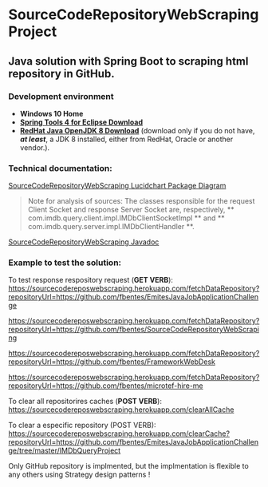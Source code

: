 # SourceCodeRepositoryWebScraping Project
## Java solution with Spring Boot to scraping html repository in GitHub.
### Development environment 

- **Windows 10 Home**
- [**Spring Tools 4 for Eclipse Download**](https://download.springsource.com/release/STS4/4.8.0.RELEASE/dist/e4.17/spring-tool-suite-4-4.8.0.RELEASE-e4.17.0-win32.win32.x86_64.self-extracting.jar)
- [**RedHat Java OpenJDK 8 Download**](https://developers.redhat.com/download-manager/file/java-1.8.0-openjdk-1.8.0.265-3.b01.redhat.windows.x86_64.msi) (download only if you do not have, **_at least_**, a JDK 8 installed, either from RedHat, Oracle or another vendor.).

### Technical documentation:

[SourceCodeRepositoryWebScraping Lucidchart Package Diagram](https://app.lucidchart.com/lucidchart/51efb0ec-ce7f-4f24-bda9-2799064d1543/view?page=0_0#?folder_id=home&browser=icon)

> Note for analysis of sources:
> The classes responsible for the request Client Socket and response Server Socket are, respectively, ** com.imdb.query.client.impl.IMDbClientSocketImpl ** and ** com.imdb.query.server.impl.IMDbClientHandler **.

[SourceCodeRepositoryWebScraping Javadoc](https://github.com/fbentes/SourceCodeRepositoryWebScraping/tree/main/doc/com/sourcecoderepositorywebscraping)

### Example to test the solution:

To test response respository request (**GET VERB**):
https://sourcecodereposwebscraping.herokuapp.com/fetchDataRepository?repositoryUrl=https://github.com/fbentes/EmitesJavaJobApplicationChallenge

https://sourcecodereposwebscraping.herokuapp.com/fetchDataRepository?repositoryUrl=https://github.com/fbentes/SourceCodeRepositoryWebScraping

https://sourcecodereposwebscraping.herokuapp.com/fetchDataRepository?repositoryUrl=https://github.com/fbentes/FrameworkWebDesk

https://sourcecodereposwebscraping.herokuapp.com/fetchDataRepository?repositoryUrl=https://github.com/fbentes/microtef-hire-me

To clear all repositorires caches (**POST VERB**):
https://sourcecodereposwebscraping.herokuapp.com/clearAllCache

To clear a especific repository (POST VERB):
https://sourcecodereposwebscraping.herokuapp.com/clearCache?repositoryUrl=https://github.com/fbentes/EmitesJavaJobApplicationChallenge/tree/master/IMDbQueryProject

Only GitHub repository is implmented, but the implmentation is flexible to any others using Strategy design patterns !

